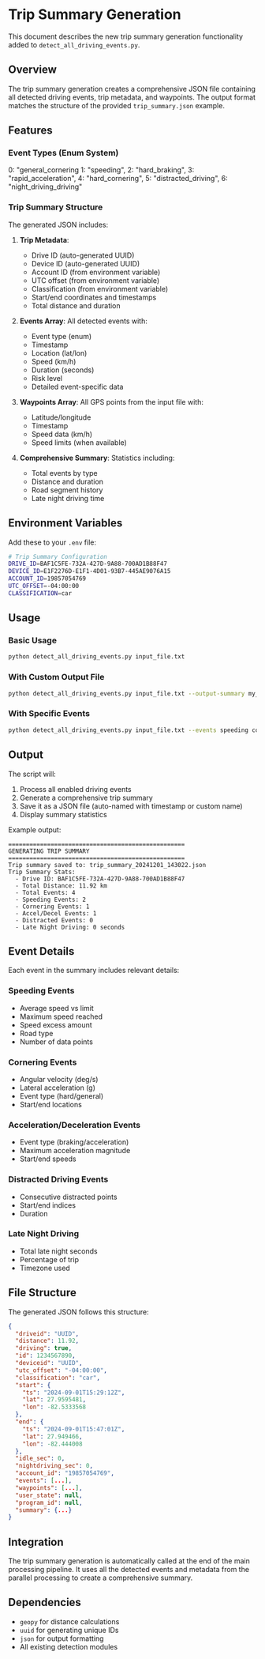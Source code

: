 # Trip Summary Generation

This document describes the new trip summary generation functionality added to `detect_all_driving_events.py`.

## Overview

The trip summary generation creates a comprehensive JSON file containing all detected driving events, trip metadata, and waypoints. The output format matches the structure of the provided `trip_summary.json` example.

## Features

### Event Types (Enum System)
0: "general_cornering
1: "speeding",
2: "hard_braking", 
3: "rapid_acceleration",
4: "hard_cornering",
5: "distracted_driving",
6: "night_driving_driving"    

### Trip Summary Structure

The generated JSON includes:

1. **Trip Metadata**:
   - Drive ID (auto-generated UUID)
   - Device ID (auto-generated UUID)
   - Account ID (from environment variable)
   - UTC offset (from environment variable)
   - Classification (from environment variable)
   - Start/end coordinates and timestamps
   - Total distance and duration

2. **Events Array**: All detected events with:
   - Event type (enum)
   - Timestamp
   - Location (lat/lon)
   - Speed (km/h)
   - Duration (seconds)
   - Risk level
   - Detailed event-specific data

3. **Waypoints Array**: All GPS points from the input file with:
   - Latitude/longitude
   - Timestamp
   - Speed data (km/h)
   - Speed limits (when available)

4. **Comprehensive Summary**: Statistics including:
   - Total events by type
   - Distance and duration
   - Road segment history
   - Late night driving time

## Environment Variables

Add these to your `.env` file:

```bash
# Trip Summary Configuration
DRIVE_ID=BAF1C5FE-732A-427D-9A88-700AD1B88F47
DEVICE_ID=E1F2276D-E1F1-4D01-93B7-445AE9076A15
ACCOUNT_ID=19857054769
UTC_OFFSET=-04:00:00
CLASSIFICATION=car
```

## Usage

### Basic Usage
```bash
python detect_all_driving_events.py input_file.txt
```

### With Custom Output File
```bash
python detect_all_driving_events.py input_file.txt --output-summary my_trip_summary.json
```

### With Specific Events
```bash
python detect_all_driving_events.py input_file.txt --events speeding cornering --output-summary trip.json
```

## Output

The script will:
1. Process all enabled driving events
2. Generate a comprehensive trip summary
3. Save it as a JSON file (auto-named with timestamp or custom name)
4. Display summary statistics

Example output:
```
==================================================
GENERATING TRIP SUMMARY
==================================================
Trip summary saved to: trip_summary_20241201_143022.json
Trip Summary Stats:
  - Drive ID: BAF1C5FE-732A-427D-9A88-700AD1B88F47
  - Total Distance: 11.92 km
  - Total Events: 4
  - Speeding Events: 2
  - Cornering Events: 1
  - Accel/Decel Events: 1
  - Distracted Events: 0
  - Late Night Driving: 0 seconds
```

## Event Details

Each event in the summary includes relevant details:

### Speeding Events
- Average speed vs limit
- Maximum speed reached
- Speed excess amount
- Road type
- Number of data points

### Cornering Events
- Angular velocity (deg/s)
- Lateral acceleration (g)
- Event type (hard/general)
- Start/end locations

### Acceleration/Deceleration Events
- Event type (braking/acceleration)
- Maximum acceleration magnitude
- Start/end speeds

### Distracted Driving Events
- Consecutive distracted points
- Start/end indices
- Duration

### Late Night Driving
- Total late night seconds
- Percentage of trip
- Timezone used

## File Structure

The generated JSON follows this structure:
```json
{
  "driveid": "UUID",
  "distance": 11.92,
  "driving": true,
  "id": 1234567890,
  "deviceid": "UUID",
  "utc_offset": "-04:00:00",
  "classification": "car",
  "start": {
    "ts": "2024-09-01T15:29:12Z",
    "lat": 27.9595481,
    "lon": -82.5333568
  },
  "end": {
    "ts": "2024-09-01T15:47:01Z", 
    "lat": 27.949466,
    "lon": -82.444008
  },
  "idle_sec": 0,
  "nightdriving_sec": 0,
  "account_id": "19857054769",
  "events": [...],
  "waypoints": [...],
  "user_state": null,
  "program_id": null,
  "summary": {...}
}
```

## Integration

The trip summary generation is automatically called at the end of the main processing pipeline. It uses all the detected events and metadata from the parallel processing to create a comprehensive summary.

## Dependencies

- `geopy` for distance calculations
- `uuid` for generating unique IDs
- `json` for output formatting
- All existing detection modules
